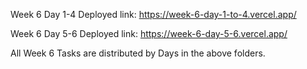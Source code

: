 
Week 6 Day 1-4 Deployed link: https://week-6-day-1-to-4.vercel.app/

Week 6 Day 5-6 Deployed link: https://week-6-day-5-6.vercel.app/

All Week 6 Tasks are distributed by Days in the above folders.
